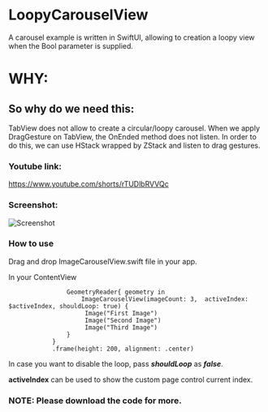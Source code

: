 # LoopyCarouselView
A carousel example is written in SwiftUI, allowing to creation a loopy view when the Bool parameter is supplied.

# WHY: 
## So why do we need this:
 TabView does not allow to create a circular/loopy carousel. When we apply DragGesture on TabView, the OnEnded method does not listen.
 In order to do this, we can use HStack wrapped by ZStack and listen to drag gestures. 

### Youtube link:
https://www.youtube.com/shorts/rTUDlbRVVQc

### Screenshot:
![Screenshot](https://github.com/Gagan5278/LoopyCarouselView/assets/2304583/a178fb86-5543-4747-9d2a-427fd9b475d8)

### How to use

Drag and drop ImageCarouselView.swift file in your app. 

In your ContentView

```
                GeometryReader{ geometry in
                    ImageCarouselView(imageCount: 3,  activeIndex: $activeIndex, shouldLoop: true) {
                     Image("First Image")
                     Image("Second Image")
                     Image("Third Image")
                }
            }
            .frame(height: 200, alignment: .center)
```

In case you want to disable the loop, pass **_shouldLoop_** as **_false_**.

**activeIndex** can be used to show the custom page control current index.

### NOTE: Please download the code for more.
